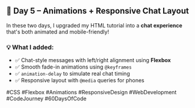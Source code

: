 ## 📅 Day 5 – Animations + Responsive Chat Layout

In these two days, I upgraded my HTML tutorial into a **chat experience** that's both animated and mobile-friendly!

### 💡 What I added:
- ✅ Chat-style messages with left/right alignment using **Flexbox**
- ✅ Smooth fade-in animations using `@keyframes`
- ✅ `animation-delay` to simulate real chat timing
- ✅ Responsive layout with `@media` queries for phones


#CSS #Flexbox #Animations #ResponsiveDesign #WebDevelopment #CodeJourney #60DaysOfCode
